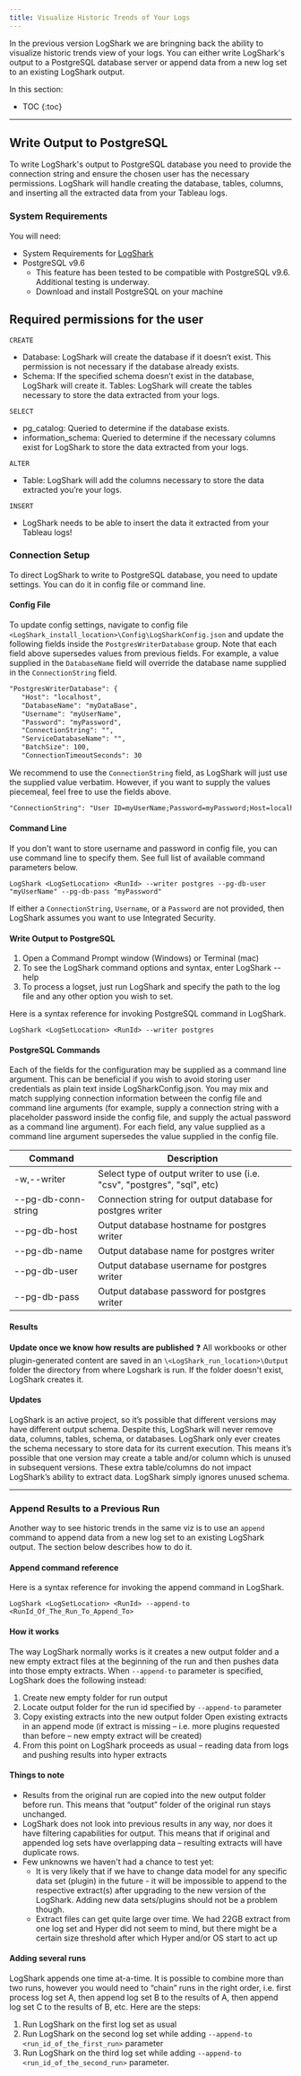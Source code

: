 ```yaml
---
title: Visualize Historic Trends of Your Logs
---
```

In the previous version LogShark we are bringning back the ability to  visualize historic trends view of your logs. You can either write LogShark's output to a PostgreSQL database server or append data from a new log set to an existing LogShark output.

In this section:

* TOC
{:toc}

-----------

## Write Output to PostgreSQL
To write LogShark's output to PostgreSQL database you need to provide the connection string and ensure the chosen user has the necessary permissions. LogShark will handle creating the database, tables, columns, and inserting all the extracted data from your Tableau logs.

### System Requirements
You will need:

- System Requirements for [LogShark](\docs\logshark_install.md)
- PostgreSQL v9.6
  - This feature has been tested to be compatible with PostgreSQL v9.6. Additional testing is underway.
  - Download and install PostgreSQL on your machine

## Required permissions for the user 

`CREATE`

- Database: LogShark will create the database if it doesn’t exist. This permission is not necessary if the database already exists.
- Schema: If the specified schema doesn’t exist in the database, LogShark will create it.
Tables: LogShark will create the tables necessary to store the data extracted from your logs.

`SELECT`

- pg_catalog: Queried to determine if the database exists.
- information_schema: Queried to determine if the necessary columns exist for LogShark to store the data extracted from your logs.

`ALTER`

- Table: LogShark will add the columns necessary to store the data extracted you’re your logs.

`INSERT`

- LogShark needs to be able to insert the data it extracted from your Tableau logs!

### Connection Setup
To direct LogShark to write to PostgreSQL database, you need to update settings. You can do it in config file or command line. 

#### Config File
To update config settings, navigate to config file `<LogShark_install_location>\Config\LogSharkConfig.json` and update the following fields inside the `PostgresWriterDatabase` group. Note that each field above supersedes values from previous fields. For example, a value supplied in the `DatabaseName` field will override the database name supplied in the `ConnectionString` field.


```xml
"PostgresWriterDatabase": {   
   "Host": "localhost",
   "DatabaseName": "myDataBase",
   "Username": "myUserName",
   "Password": "myPassword",
   "ConnectionString": "",
   "ServiceDatabaseName": "",
   "BatchSize": 100,
   "ConnectionTimeoutSeconds": 30
   ```


We recommend to use the `ConnectionString` field, as LogShark will just use the supplied value verbatim. However, if you want to supply the values piecemeal, feel free to use the fields above.

```xml
"ConnectionString": "User ID=myUserName;Password=myPassword;Host=localhost;Port=5432;Database=myDataBase;Pooling=true;Min Pool Size=0;Max Pool Size=100;Connection Lifetime=0;",
```

#### Command Line
If you don't want to store username and password in config file, you can use command line to specify them. See full list of available command parameters below.

```
LogShark <LogSetLocation> <RunId> --writer postgres --pg-db-user "myUserName" --pg-db-pass "myPassword"
```

If either a `ConnectionString`, `Username`, or a `Password` are not provided, then LogShark assumes you want to use Integrated Security. 


#### Write Output to PostgreSQL
1.  Open a Command Prompt window (Windows) or Terminal (mac)
1.  To see the LogShark command options and syntax, enter LogShark --help
1.  To process a logset, just run LogShark and specify the path to the log file and any other option you wish to set. 

Here is a syntax reference for invoking PostgreSQL command in LogShark.

```
LogShark <LogSetLocation> <RunId> --writer postgres
```

#### PostgreSQL Commands
Each of the fields for the configuration may be supplied as a command line argument. This can be beneficial if you wish to avoid storing user credentials as plain text inside LogSharkConfig.json. You may mix and match supplying connection information between the config file and command line arguments (for example, supply a connection string with a placeholder password inside the config file, and supply the actual password as a command line argument). For each field, any value supplied as a command line argument supersedes the value supplied in the config file. 


| Command | Description|
|---------|------------|
| -w,--writer <WRITER>  | Select type of output writer to use (i.e. "csv", "postgres", "sql", etc) |
|--pg-db-conn-string | Connection string for output database for postgres writer | 
| --pg-db-host  | Output database hostname for postgres writer | 
| --pg-db-name  | Output database name for postgres writer | 
| --pg-db-user  | Output database username for postgres writer | 
|  --pg-db-pass | Output database password for postgres writer | 


#### Results
**Update once we know how results are published** :question:
All workbooks or other plugin-generated content are saved in an `\<LogShark_run_location>\Output` folder the directory from where Logshark is run. If the folder doesn't exist, LogShark creates it.    

#### Updates
LogShark is an active project, so it’s possible that different versions may have different output schema. Despite this, LogShark will never remove data, columns, tables, schema, or databases. LogShark only ever creates the schema necessary to store data for its current execution. This means it’s possible that one version may create a table and/or column which is unused in subsequent versions. These extra table/columns do not impact LogShark’s ability to extract data. LogShark simply ignores unused schema.

----

### Append Results to a Previous Run
Another way to see historic trends in the same viz is to use an `append` command to append data from a new log set to an existing LogShark output. The section below describes how to do it.


#### Append command reference
Here is a syntax reference for invoking the append command in LogShark.

```
LogShark <LogSetLocation> <RunId> --append-to <RunId_Of_The_Run_To_Append_To>
```


#### How it works
The way LogShark normally works is it creates a new output folder and a new empty extract files at the beginning of the run and then pushes data into those empty extracts. When `--append-to` parameter is specified, LogShark does the following instead:

1.  Create new empty folder for run output
1.  Locate output folder for the run id specified by `--append-to` parameter
1.  Copy existing extracts into the new output folder
Open existing extracts in an append mode (if extract is missing – i.e. more plugins requested than before – new empty extract will be created)
1.  From this point on LogShark proceeds as usual – reading data from logs and pushing results into hyper extracts

#### Things to note
- Results from the original run are copied into the new output folder before run. This means that “output” folder of the original run stays unchanged.
- LogShark does not look into previous results in any way, nor does it have filtering capabilities for output. This means that if original and appended log sets have overlapping data – resulting extracts will have duplicate rows.
- Few unknowns we haven't had a chance to test yet:
  - It is very likely that if we have to change data model for any specific data set (plugin) in the future - it will be impossible to append to the respective extract(s) after upgrading to the new version of the LogShark. Adding new data sets/plugins should not be a problem though.
  - Extract files can get quite large over time. We had 22GB extract from one log set and Hyper did not seem to mind, but there might be a certain size threshold after which Hyper and/or OS start to act up

####  Adding several runs 
LogShark appends one time at-a-time. It is possible to combine more than two runs, however you would need to “chain” runs in the right order, i.e. first process log set A, then append log set B to the results of A, then append log set C to the results of B, etc. Here are the steps:

1. Run LogShark on the first log set as usual
1. Run LogShark on the second log set while adding `--append-to <run_id_of_the_first_run>` parameter
1. Run LogShark on the third log set while adding `--append-to <run_id_of_the_second_run>` parameter.